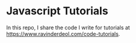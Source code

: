 # Javascript Tutorials

In this repo, I share the code I write for tutorials at https://www.ravinderdeol.com/code-tutorials.
